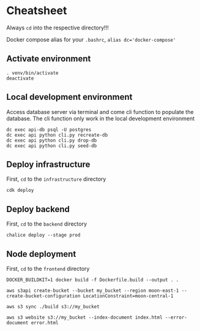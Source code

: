 # Cheatsheet
Always `cd` into the respective directory!!!

Docker compose alias for your `.bashrc`, `alias dc='docker-compose'`


## Activate environment
```
. venv/bin/activate
deactivate
```

## Local development environment
Access database server via terminal and come cli function to populate the database.
The cli function only work in the local development environment
```
dc exec api-db psql -U postgres
dc exec api python cli.py recreate-db
dc exec api python cli.py drop-db
dc exec api python cli.py seed-db
```

## Deploy infrastructure
First, `cd` to the `infrastructure` directory
```
cdk deploy
```

## Deploy backend
First, `cd` to the `backend` directory
```
chalice deploy --stage prod
```

## Node deployment
First, `cd` to the `frontend` directory
```
DOCKER_BUILDKIT=1 docker build -f Dockerfile.build --output . .

aws s3api create-bucket --bucket my_bucket --region moon-east-1 --create-bucket-configuration LocationConstraint=moon-central-1

aws s3 sync ./build s3://my_bucket

aws s3 website s3://my_bucket --index-document index.html --error-document error.html
```
